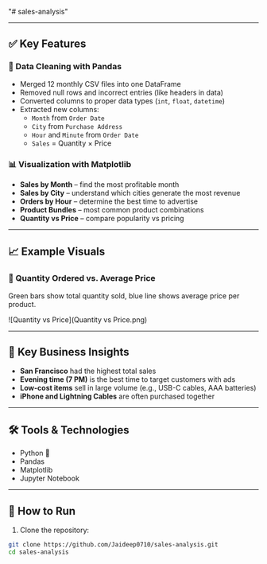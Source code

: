 "# sales-analysis" 

---

## ✅ Key Features

### 🧹 Data Cleaning with Pandas

- Merged 12 monthly CSV files into one DataFrame
- Removed null rows and incorrect entries (like headers in data)
- Converted columns to proper data types (`int`, `float`, `datetime`)
- Extracted new columns:
  - `Month` from `Order Date`
  - `City` from `Purchase Address`
  - `Hour` and `Minute` from `Order Date`
  - `Sales` = Quantity × Price

### 📊 Visualization with Matplotlib

- **Sales by Month** – find the most profitable month
- **Sales by City** – understand which cities generate the most revenue
- **Orders by Hour** – determine the best time to advertise
- **Product Bundles** – most common product combinations
- **Quantity vs Price** – compare popularity vs pricing

---

## 📈 Example Visuals

### 🔹 Quantity Ordered vs. Average Price

Green bars show total quantity sold, blue line shows average price per product.

![Quantity vs Price](Quantity vs Price.png)

---

## 📌 Key Business Insights

- **San Francisco** had the highest total sales
- **Evening time (7 PM)** is the best time to target customers with ads
- **Low-cost items** sell in large volume (e.g., USB-C cables, AAA batteries)
- **iPhone and Lightning Cables** are often purchased together

---

## 🛠 Tools & Technologies

- Python 🐍
- Pandas
- Matplotlib
- Jupyter Notebook

---

## 🚀 How to Run

1. Clone the repository:

```bash
git clone https://github.com/Jaideep0710/sales-analysis.git
cd sales-analysis
